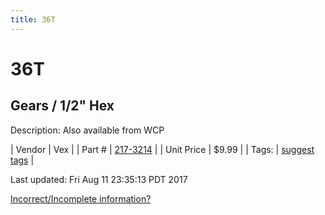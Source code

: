 ```yaml
---
title: 36T
---
```


# 36T
## Gears / 1/2" Hex
Description: 	Also available from WCP 

| Vendor | Vex | 
| Part # | [217-3214](http://www.vexrobotics.com/vexpro/motion/vexpro-gears/1-2-hex-bore.html) | 
| Unit Price | $9.99 | 
| Tags: | [suggest tags](https://docs.google.com/forms/d/e/1FAIpQLSeWyY8v3RgOty-MyWmh9U0iivNYN_molChYyS-0U-o-kOAv_g/viewform) | 

Last updated: Fri Aug 11 23:35:13 PDT 2017

 [Incorrect/Incomplete information?](https://docs.google.com/forms/d/e/1FAIpQLSeWyY8v3RgOty-MyWmh9U0iivNYN_molChYyS-0U-o-kOAv_g/viewform)